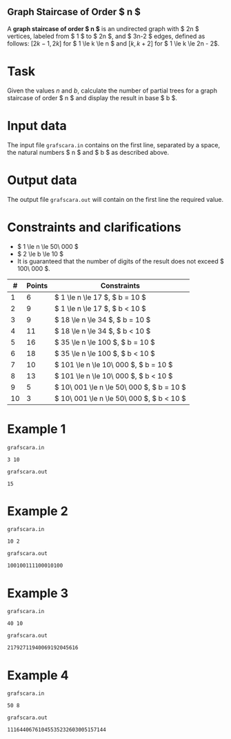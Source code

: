 ## Graph Staircase of Order $ n $

A **graph staircase of order $ n $** is an undirected graph with $ 2n $ vertices, labeled from $ 1 $ to $ 2n $, and $ 3n-2 $ edges, defined as follows: $[2k - 1, 2k]$ for $ 1 \le k \le n $ and $[k, k + 2]$ for $ 1 \le k \le 2n - 2$.

# Task

Given the values $n$ and $b$, calculate the number of partial trees for a graph staircase of order $ n $ and display the result in base $ b $.

# Input data

The input file `grafscara.in` contains on the first line, separated by a space, the natural numbers $ n $ and $ b $ as described above.

# Output data

The output file `grafscara.out` will contain on the first line the required value.

# Constraints and clarifications

- $ 1 \le n \le 50\ 000 $
- $ 2 \le b \le 10 $
- It is guaranteed that the number of digits of the result does not exceed $ 100\ 000 $.

| #  | Points | Constraints |
|---|--------|--------------|
| 1  | 6      | $ 1 \le n \le 17 $, $ b = 10 $ |
| 2  | 9      | $ 1 \le n \le 17 $, $ b < 10 $ |
| 3  | 9      | $ 18 \le n \le 34 $, $ b = 10 $ |
| 4  | 11     | $ 18 \le n \le 34 $, $ b < 10 $ |
| 5  | 16     | $ 35 \le n \le 100 $, $ b = 10 $ |
| 6  | 18     | $ 35 \le n \le 100 $, $ b < 10 $ |
| 7  | 10     | $ 101 \le n \le 10\ 000 $, $ b = 10 $ |
| 8  | 13     | $ 101 \le n \le 10\ 000 $, $ b < 10 $ |
| 9  | 5      | $ 10\ 001 \le n \le 50\ 000 $, $ b = 10 $ |
| 10 | 3      | $ 10\ 001 \le n \le 50\ 000 $, $ b < 10 $ |

# Example 1
`grafscara.in`
```
3 10
```
`grafscara.out`
```
15
```
# Example 2
`grafscara.in`
```
10 2
```
`grafscara.out`
```
100100111100010100
```
# Example 3
`grafscara.in`
```
40 10
```
`grafscara.out`
```
21792711940069192045616
```
# Example 4
`grafscara.in`
```
50 8
```
`grafscara.out`
```
11164406761045535232603005157144
```

